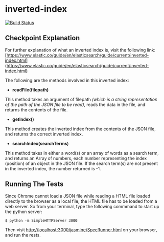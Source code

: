 # inverted-index

[![Build Status](https://travis-ci.org/andela-skieha/inverted-index.svg?branch=master)](https://travis-ci.org/andela-skieha/inverted-index)

## Checkpoint Explanation
For further explanation of what an inverted index is, visit the following link: [https://www.elastic.co/guide/en/elasticsearch/guide/current/inverted-index.html](https://www.elastic.co/guide/en/elasticsearch/guide/current/inverted-index.html)

The following are the methods involved in this inverted index:
* **readFile(filepath)**

This method takes an argument of filepath *(which is a string representation of the path of the JSON file to be read)*, reads the data in the file, and returns the contents of the file.

* **getIndex()**

This method creates the inverted index from the contents of the JSON file, and returns the correct inverted index.

* **searchIndex(searchTerms)**

This method takes in either a word(s) or an array of words as a search term, and returns an Array of numbers, each number representing the index (position) of an object in the JSON file. If the search term(s) are not present in the inverted index, the number returned is -1.



## Running The Tests
Since Chrome cannot load a JSON file while reading a HTML file loaded directly to the browser as a local file, the HTML file has to be loaded from a web server. So from your terminal, type the following commmand to start up the python server:

```
$ python -m SimpleHTTPServer 3000
```
Then visit [http://localhost:3000/jasmine/SpecRunner.html](http://localhost:3000/jasmine/SpecRunner.html) on your browser, and run the rests.
